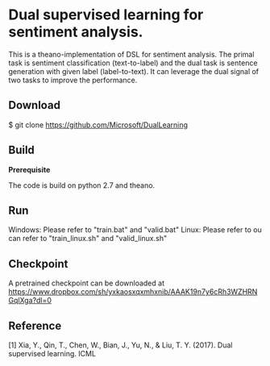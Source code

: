 Dual supervised learning for sentiment analysis.
==========

This is a theano-implementation of DSL for sentiment analysis. The primal task is sentiment classification (text-to-label) and the dual task is sentence generation with given label (label-to-text). It can leverage the dual signal of two tasks to improve the performance.

Download
----------
$ git clone https://github.com/Microsoft/DualLearning

Build
----------

**Prerequisite**

The code is build on python 2.7 and theano.


Run
----------
Windows: Please refer to "train.bat" and "valid.bat"
Linux:   Please refer to ou can refer to "train_linux.sh" and "valid_linux.sh"

Checkpoint
----------
A pretrained checkpoint can be downloaded at
  https://www.dropbox.com/sh/yxkaosxqxmhxnib/AAAK19n7y6cRh3WZHRNGqlXga?dl=0

Reference
----------
[1] Xia, Y., Qin, T., Chen, W., Bian, J., Yu, N., & Liu, T. Y. (2017). Dual supervised learning. ICML
